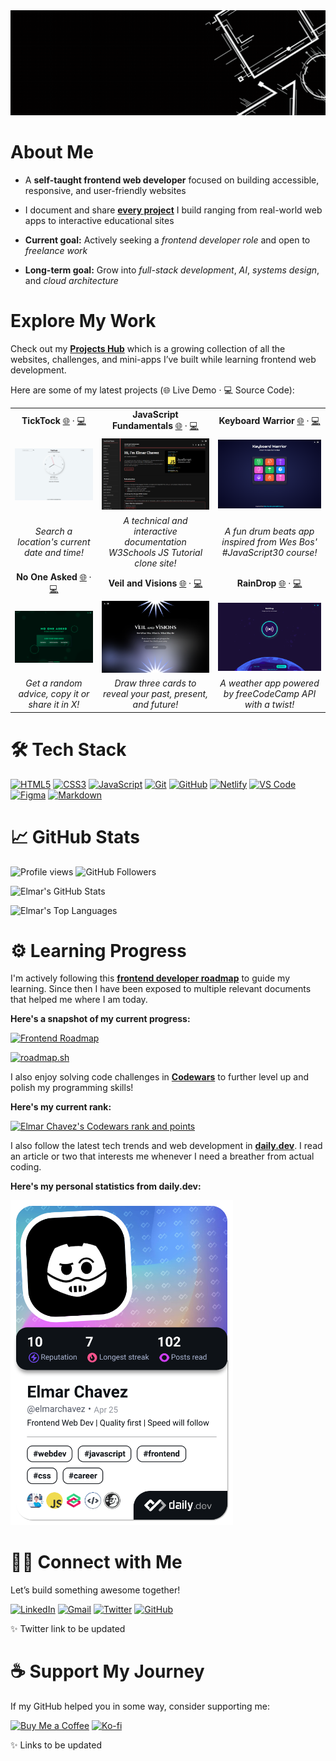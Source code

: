 <div align="center">
    <img src="./img/top_banner.gif" alt="CodingWithJiro GitHub Banner ">
</div>

# About Me

- A **self-taught frontend web developer** focused on building accessible, responsive, and user-friendly websites

- I document and share **[every project](https://github.com/CodingWithJiro/Projects)** I build ranging from real-world web apps to interactive educational sites

- **Current goal:** Actively seeking a _frontend developer role_ and open to _freelance work_

- **Long-term goal:** Grow into _full-stack development_, _AI_, _systems design_, and _cloud architecture_

# Explore My Work

Check out my **[Projects Hub](https://github.com/CodingWithJiro/Projects)** which is a growing collection of all the websites, challenges, and mini-apps I’ve built while learning frontend web development.

Here are some of my latest projects (🌐 Live Demo · 💻 Source Code):

|                                                                                                                                                                                                                                   |                                                                                                                                                                                                                                         |                                                                                                                                                                                                                              |
| :-------------------------------------------------------------------------------------------------------------------------------------------------------------------------------------------------------------------------------: | :-------------------------------------------------------------------------------------------------------------------------------------------------------------------------------------------------------------------------------------: | :--------------------------------------------------------------------------------------------------------------------------------------------------------------------------------------------------------------------------: |
|                                                        **TickTock** [🌐](https://ticktock-jiro.netlify.app/) · [💻](https://github.com/CodingWithJiro/wesbos-js-30-clock)                                                         |                                     **JavaScript Fundamentals** [🌐](https://javascript-fundamentals-jiro.netlify.app/) · [💻](https://github.com/CodingWithJiro/w3schools-js-tutorial-clone-site)                                      |                                             **Keyboard Warrior** [🌐](https://keyboard-warrior-jiro.netlify.app/) · [💻](https://github.com/CodingWithJiro/wesbos-js-30-drumkit)                                             |
|            [<img src="https://raw.githubusercontent.com/CodingWithJiro/wesbos-js-30-clock/main/assets/img/site-preview-desktop_1440x960.png" alt="Project preview." width="400">](https://ticktock-jiro.netlify.app/)             |  [<img src="https://raw.githubusercontent.com/CodingWithJiro/w3schools-js-tutorial-clone-site/main/img/site-preview-desktop-dark_1440x960.png" alt="Project preview." width="400">](https://javascript-fundamentals-jiro.netlify.app/)  |  [<img src="https://raw.githubusercontent.com/CodingWithJiro/wesbos-js-30-drumkit/main/assets/img/site-preview-desktop-dark_1440x960.png" alt="Project preview." width="400">](https://keyboard-warrior-jiro.netlify.app/)   |
|                                                                                           _Search a location's current date and time!_                                                                                            |                                                                              _A technical and interactive documentation W3Schools JS Tutorial clone site!_                                                                              |                                                                             _A fun drum beats app inspired from Wes Bos' #JavaScript30 course!_                                                                              |
|                                             **No One Asked** [🌐](https://no-one-asked-fcc-jiro.netlify.app/) · [💻](https://github.com/CodingWithJiro/freecodecamp-js-no-one-asked)                                              |                                           **Veil and Visions** [🌐](https://veil-and-visions-fcc-jiro.netlify.app/) · [💻](https://github.com/CodingWithJiro/freecodecamp-js-fortune-teller)                                            |                                               **RainDrop** [🌐](https://raindrop-fcc-jiro.netlify.app/) · [💻](https://github.com/CodingWithJiro/freecodecamp-js-weather-app)                                                |
| [<img src="https://raw.githubusercontent.com/CodingWithJiro/freecodecamp-js-no-one-asked/main/assets/img/site-preview-desktop-dark_1440x960.png" alt="Project preview." width="400">](https://no-one-asked-fcc-jiro.netlify.app/) | [<img src="https://raw.githubusercontent.com/CodingWithJiro/freecodecamp-js-fortune-teller/main/assets/img/site-preview-desktop-dark_1440x960.png" alt="Project preview." width="400">](https://veil-and-visions-fcc-jiro.netlify.app/) | [<img src="https://raw.githubusercontent.com/CodingWithJiro/freecodecamp-js-weather-app/main/assets/img/site-preview-desktop-dark_1440x960.png" alt="Project preview." width="400">](https://raindrop-fcc-jiro.netlify.app/) |
|                                                                                         _Get a random advice, copy it or share it in X!_                                                                                          |                                                                                      _Draw three cards to reveal your past, present, and future!_                                                                                       |                                                                                  _A weather app powered by freeCodeCamp API with a twist!_                                                                                   |

# 🛠 Tech Stack

[<img alt="HTML5" src="https://img.shields.io/badge/-HTML5-E34F26?style=flat-square&logo=html5&logoColor=white" />](https://developer.mozilla.org/en-US/docs/Web/HTML)
[<img alt="CSS3" src="https://img.shields.io/badge/-CSS3-1572B6?style=flat-square&logo=css3&logoColor=white" />](https://developer.mozilla.org/en-US/docs/Web/CSS)
[<img alt="JavaScript" src="https://img.shields.io/badge/-JavaScript-F7DF1E?style=flat-square&logo=javascript&logoColor=black" />](https://developer.mozilla.org/en-US/docs/Web/JavaScript)
[<img alt="Git" src="https://img.shields.io/badge/-Git-F05032?style=flat-square&logo=git&logoColor=white" />](https://git-scm.com/)
[<img alt="GitHub" src="https://img.shields.io/badge/-GitHub-181717?style=flat-square&logo=github&logoColor=white" />](https://github.com/)
[<img alt="Netlify" src="https://img.shields.io/badge/-Netlify-00C7B7?style=flat-square&logo=netlify&logoColor=white" />](https://www.netlify.com/)
[<img alt="VS Code" src="https://img.shields.io/badge/-VS%20Code-007ACC?style=flat-square&logo=visual-studio-code&logoColor=white" />](https://code.visualstudio.com/)
[<img alt="Figma" src="https://img.shields.io/badge/-Figma-F24E1E?style=flat-square&logo=figma&logoColor=white" />](https://www.figma.com/)
[<img alt="Markdown" src="https://img.shields.io/badge/-Markdown-000000?style=flat-square&logo=markdown&logoColor=white" />](https://www.markdownguide.org/)

# 📈 GitHub Stats

<p align="left">
  <img src="https://komarev.com/ghpvc/?username=CodingWithJiro&style=flat-square&color=CC0022" alt="Profile views"/>
  <img src="https://img.shields.io/github/followers/CodingWithJiro?label=Followers&style=flat-square&color=CC0022" alt="GitHub Followers"/>
</p>

![Elmar's GitHub Stats](https://github-readme-stats-codingwithjiro.vercel.app/api?username=CodingWithJiro&show_icons=true&show_prs=true&title_color=FF0033&text_color=ffffff&icon_color=00E0FF&bg_color=0D0D0D&cache_seconds=1800)

![Elmar's Top Languages](https://github-readme-stats-codingwithjiro.vercel.app/api/top-langs/?username=CodingWithJiro&layout=compact&langs_count=6&title_color=FF0033&text_color=FFFFFF&bg_color=0D0D0D&cache_seconds=1800)

# ⚙️ Learning Progress

I'm actively following this **[frontend developer roadmap](https://roadmap.sh/frontend)** to guide my learning. Since then I have been exposed to multiple relevant documents that helped me where I am today.

**Here's a snapshot of my current progress:**

[![Frontend Roadmap](https://img.shields.io/badge/progress-9%25%20complete-blueviolet?style=flat-square&color=CC0022)](https://roadmap.sh/frontend?s=67de4dc78342031660de72cc)

[![roadmap.sh](https://roadmap.sh/card/wide/67de4dc78342031660de72cc?variant=dark)](https://roadmap.sh/u/elmarchavez)

I also enjoy solving code challenges in **[Codewars](https://www.codewars.com/users/CodingWithJiro)** to further level up and polish my programming skills!

**Here's my current rank:**

<a href="https://www.codewars.com/users/CodingWithJiro" target="_blank">
<img src="https://www.codewars.com/users/CodingWithJiro/badges/large" alt="Elmar Chavez's Codewars rank and points" />
</a>

<br>

I also follow the latest tech trends and web development in **[daily.dev](https://daily.dev/)**. I read an article or two that interests me whenever I need a breather from actual coding.

**Here's my personal statistics from daily.dev:**

<a href="https://app.daily.dev/elmarchavez" target="_blank">
<img src="./devcard.png" width="356" alt="Elmar Chavez's Dev Card"/>
</a>

# 🤝🏻 Connect with Me

Let’s build something awesome together!

[![LinkedIn](https://img.shields.io/badge/LinkedIn-0A66C2?style=for-the-badge&logo=linkedin&logoColor=white)](https://www.linkedin.com/in/elmar-chavez/)
[![Gmail](https://img.shields.io/badge/Gmail-D14836?style=for-the-badge&logo=gmail&logoColor=white)](mailto:chavezelmar03@gmail.com)
[![Twitter](https://img.shields.io/badge/Twitter-1DA1F2?style=for-the-badge&logo=twitter&logoColor=white)](https://twitter.com/)
[![GitHub](https://img.shields.io/badge/GitHub-181717?style=for-the-badge&logo=github&logoColor=white)](https://github.com/CodingWithJiro)

✨ Twitter link to be updated

# ☕ Support My Journey

If my GitHub helped you in some way, consider supporting me:

[<img alt="Buy Me a Coffee" src="https://cdn.buymeacoffee.com/buttons/v2/default-yellow.png" height="35" width="147" />](https://buymeacoffee.com/)
[<img alt="Ko-fi" src="https://cdn.ko-fi.com/cdn/kofi3.png?v=3" height="35" width="147" />](https://ko-fi.com/)

✨ Links to be updated
